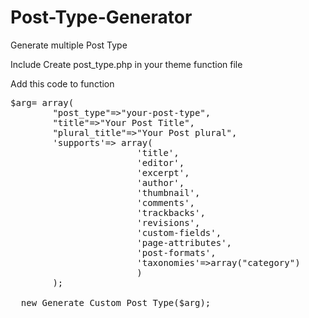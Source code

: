 # Post-Type-Generator
Generate multiple Post Type


Include Create post_type.php in your theme function file 


Add this code to function

<pre>$arg= array(
        "post_type"=>"your-post-type", 
        "title"=>"Your Post Title", 
        "plural_title"=>"Your Post plural",  
        'supports'=> array( 
                        'title', 
                        'editor', 
                        'excerpt', 
                        'author', 
                        'thumbnail', 
                        'comments', 
                        'trackbacks', 
                        'revisions', 
                        'custom-fields', 
                        'page-attributes', 
                        'post-formats', 
                        'taxonomies'=>array("category")
                        )
        );
        
  new Generate_Custom_Post_Type($arg);
</pre>
